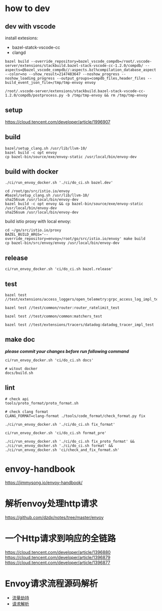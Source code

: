 # how to dev

## dev with vscode

install extesions:
- bazel-statck-vscode-cc
- clangd

```
bazel build --override_repository=bazel_vscode_compdb=/root/.vscode-server/extensions/stackbuild.bazel-stack-vscode-cc-1.2.0/compdb/ --aspects=@bazel_vscode_compdb//:aspects.bzl%compilation_database_aspect --color=no --show_result=2147483647 --noshow_progress --noshow_loading_progress --output_groups=compdb_files,header_files --build_event_json_file=/tmp/tmp-envoy envoy

/root/.vscode-server/extensions/stackbuild.bazel-stack-vscode-cc-1.2.0/compdb/postprocess.py -b /tmp/tmp-envoy && rm /tmp/tmp-envoy
```

## setup

https://cloud.tencent.com/developer/article/1996907

## build

```console
bazel/setup_clang.sh /usr/lib/llvm-10/
bazel build -c opt envoy
cp bazel-bin/source/exe/envoy-static /usr/local/bin/envoy-dev
```

## build with docker

```console
./ci/run_envoy_docker.sh './ci/do_ci.sh bazel.dev'
```

```
cd /root/go/src/istio.io/envoy
#bazel/setup_clang.sh /usr/lib/llvm-10/
sha256sum /usr/local/bin/envoy-dev
bazel build -c opt envoy && cp bazel-bin/source/exe/envoy-static /usr/local/bin/envoy-dev
sha256sum /usr/local/bin/envoy-dev
```

build istio proxy with local envoy:

```
cd ~/go/src/istio.io/proxy
BAZEL_BUILD_ARGS='--override_repository=envoy=/root/go/src/istio.io/envoy' make build 
cp bazel-bin/src/envoy/envoy /usr/local/bin/envoy-dev
```

## release

```
ci/run_envoy_docker.sh 'ci/do_ci.sh bazel.release'
```

## test

```console
bazel test //test/extensions/access_loggers/open_telemetry:grpc_access_log_impl_test

bazel test //test/common/router:router_ratelimit_test

bazel test //test/common/common:matchers_test

bazel test //test/extensions/tracers/datadog:datadog_tracer_impl_test
```

## make doc

***please commit your changes before run following command***

```console
ci/run_envoy_docker.sh 'ci/do_ci.sh docs'

# witout docker
docs/build.sh
```

## lint

```shell
# check api
tools/proto_format/proto_format.sh

# check clang format
CLANG_FORMAT=clang-format ./tools/code_format/check_format.py fix
```

```console
./ci/run_envoy_docker.sh './ci/do_ci.sh fix_format'

ci/run_envoy_docker.sh 'ci/do_ci.sh format_pre'

./ci/run_envoy_docker.sh './ci/do_ci.sh fix_proto_format' && ./ci/run_envoy_docker.sh './ci/do_ci.sh format' && ./ci/run_envoy_docker.sh 'ci/check_and_fix_format.sh'
```

# envoy-handbook

https://jimmysong.io/envoy-handbook/


# 解析envoy处理http请求

https://github.com/dzdx/notes/tree/master/envoy


# 一个Http请求到响应的全链路
https://cloud.tencent.com/developer/article/1396880
https://cloud.tencent.com/developer/article/1396879
https://cloud.tencent.com/developer/article/1396877

# Envoy请求流程源码解析
- [流量劫持](https://zhuanlan.zhihu.com/p/471728761)
- [请求解析](https://zhuanlan.zhihu.com/p/475708734)